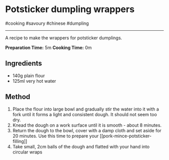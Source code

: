 # Potsticker dumpling wrappers

#cooking #savoury #chinese #dumpling 

-----

A recipe to make the wrappers for potsticker dumplings.

**Preparation Time:** 5m
**Cooking Time:** 0m

## Ingredients
- 140g plain flour
- 125ml very hot water

## Method
1. Place the flour into large bowl and gradually stir the water into it with a fork until it forms a light and consistent dough.  It should not seem too dry.
2. Knead the dough on a work surface until it is smooth - about 8 minutes.
3. Return the dough to the bowl, cover with a damp cloth and set aside for 20 minutes.  Use this time to prepare your [[pork-mince-potsticker-filling]]
4. Take small, 2cm balls of the dough and flatted with your hand into circular wraps


